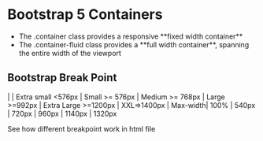 # Bootstrap 5 Containers

<ul>
    <li> The .container class provides a responsive **fixed width container**
    <li> The .container-fluid class provides a **full width container**, spanning the entire width of the viewport 
</ul>

## Bootstrap Break Point

|  | Extra small <576px | Small >= 576px | Medium >= 768px | Large >=992px | Extra Large >=1200px | XXL=>1400px
| Max-width| 100% | 540px | 720px | 960px | 1140px | 1320px

See how different breakpoint work in html file